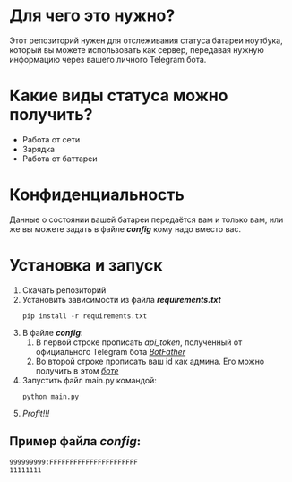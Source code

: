 # Для чего это нужно?
Этот репозиторий нужен для отслеживания статуса батареи ноутбука, который вы можете использовать как сервер, передавая нужную информацию через вашего личного Telegram бота.


# Какие виды статуса можно получить?
- Работа от сети
- Зарядка
- Работа от баттареи


# Конфиденциальность
Данные о состоянии вашей батареи передаётся вам и только вам, или же вы можете задать в файле ***config*** кому надо вместо вас.


# Установка и запуск
1. Скачать репозиторий
2. Установить зависимости из файла ***requirements.txt***
   ```
   pip install -r requirements.txt
   ```
3. В файле ***config***:
    1. В первой строке прописать *api_token*, полученный от официального Telegram бота *[BotFather](https://t.me/BotFather)*
    2. Во второй строке прописать ваш id как админа. Его можно получить в этом *[боте](https://t.me/my_id_bot)*
4. Запустить файл main.py командой:
    ```
    python main.py
    ```
5. *Profit!!!*
## Пример файла ***config***:
```
999999999:FFFFFFFFFFFFFFFFFFFFFF
11111111
```